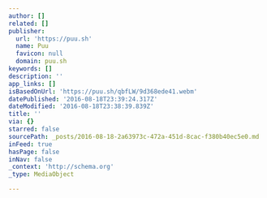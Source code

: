```yaml
---
author: []
related: []
publisher:
  url: 'https://puu.sh'
  name: Puu
  favicon: null
  domain: puu.sh
keywords: []
description: ''
app_links: []
isBasedOnUrl: 'https://puu.sh/qbfLW/9d368ede41.webm'
datePublished: '2016-08-18T23:39:24.317Z'
dateModified: '2016-08-18T23:38:39.839Z'
title: ''
via: {}
starred: false
sourcePath: _posts/2016-08-18-2a63973c-472a-451d-8cac-f380b40ec5e0.md
inFeed: true
hasPage: false
inNav: false
_context: 'http://schema.org'
_type: MediaObject

---
```

<article style=""></article>